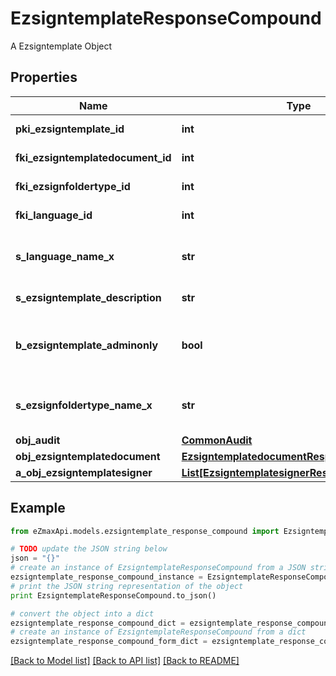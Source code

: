 # EzsigntemplateResponseCompound

A Ezsigntemplate Object

## Properties

Name | Type | Description | Notes
------------ | ------------- | ------------- | -------------
**pki_ezsigntemplate_id** | **int** | The unique ID of the Ezsigntemplate | 
**fki_ezsigntemplatedocument_id** | **int** | The unique ID of the Ezsigntemplatedocument | [optional] 
**fki_ezsignfoldertype_id** | **int** | The unique ID of the Ezsignfoldertype. | 
**fki_language_id** | **int** | The unique ID of the Language.  Valid values:  |Value|Description| |-|-| |1|French| |2|English| | 
**s_language_name_x** | **str** | The Name of the Language in the language of the requester | 
**s_ezsigntemplate_description** | **str** | The description of the Ezsigntemplate | 
**b_ezsigntemplate_adminonly** | **bool** | Whether the Ezsigntemplate can be accessed by admin users only (eUserType&#x3D;Normal) | 
**s_ezsignfoldertype_name_x** | **str** | The name of the Ezsignfoldertype in the language of the requester | 
**obj_audit** | [**CommonAudit**](CommonAudit.md) |  | 
**obj_ezsigntemplatedocument** | [**EzsigntemplatedocumentResponse**](EzsigntemplatedocumentResponse.md) |  | [optional] 
**a_obj_ezsigntemplatesigner** | [**List[EzsigntemplatesignerResponseCompound]**](EzsigntemplatesignerResponseCompound.md) |  | 

## Example

```python
from eZmaxApi.models.ezsigntemplate_response_compound import EzsigntemplateResponseCompound

# TODO update the JSON string below
json = "{}"
# create an instance of EzsigntemplateResponseCompound from a JSON string
ezsigntemplate_response_compound_instance = EzsigntemplateResponseCompound.from_json(json)
# print the JSON string representation of the object
print EzsigntemplateResponseCompound.to_json()

# convert the object into a dict
ezsigntemplate_response_compound_dict = ezsigntemplate_response_compound_instance.to_dict()
# create an instance of EzsigntemplateResponseCompound from a dict
ezsigntemplate_response_compound_form_dict = ezsigntemplate_response_compound.from_dict(ezsigntemplate_response_compound_dict)
```
[[Back to Model list]](../README.md#documentation-for-models) [[Back to API list]](../README.md#documentation-for-api-endpoints) [[Back to README]](../README.md)


